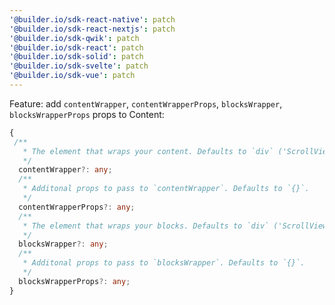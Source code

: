 ```yaml
---
'@builder.io/sdk-react-native': patch
'@builder.io/sdk-react-nextjs': patch
'@builder.io/sdk-qwik': patch
'@builder.io/sdk-react': patch
'@builder.io/sdk-solid': patch
'@builder.io/sdk-svelte': patch
'@builder.io/sdk-vue': patch
---
```


Feature: add `contentWrapper`, `contentWrapperProps`, `blocksWrapper`, `blocksWrapperProps` props to Content:

```ts
{
 /**
   * The element that wraps your content. Defaults to `div` ('ScrollView' in React Native).
   */
  contentWrapper?: any;
  /**
   * Additonal props to pass to `contentWrapper`. Defaults to `{}`.
   */
  contentWrapperProps?: any;
  /**
   * The element that wraps your blocks. Defaults to `div` ('ScrollView' in React Native).
   */
  blocksWrapper?: any;
  /**
   * Additonal props to pass to `blocksWrapper`. Defaults to `{}`.
   */
  blocksWrapperProps?: any;
}
```
